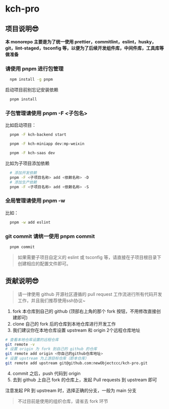 # kch-pro

## 项目说明😎

**本 monorepo 主要是为了统一使用 prettier，commitlint，eslint，husky，git，lint-staged，tsconfig 等，以便为了后续开发组件库，中间件库，工具库等做准备**

### 请使用 pnpm 进行包管理

```bash
  npm install -g pnpm
```

启动项目前别忘记安装依赖

```bash
  pnpm install
```

### 子包管理请使用 pnpm -F <子包名>

比如启动项目：

```bash
  pnpm -F kch-backend start
```

```bash
  pnpm -F kch-miniapp dev:mp-weixin
```

```bash
  pnpm -F kch-saas dev
```

比如为子项目添加依赖

```bash
  # 添加开发依赖
  pnpm -F <子项目名称> add <依赖名称> -D
  # 添加生产依赖
  pnpm -F <子项目名称> add <依赖名称> -S
```

### 全局管理请使用 pnpm -w

比如：

```bash
  pnpm -w add eslint
```

### git commit 请统一使用 pnpm commit

```bash
  pnpm commit
```

> 如果需要子项目自定义的 eslint 或 tsconfig 等，请直接在子项目根目录下创建相应的配置文件即可。

## 贡献说明😎

> 请一律使用 github 开源社区遵循的 pull request 工作流进行所有代码开发工作，并且我们推荐使用ssh协议~

1. fork 本仓库到自己的 github (顶部右上角的那个 fork 按钮，不用修改直接创建即可)
2. clone 自己的 fork 后的仓库到本地仓库进行开发工作
3. 我们建议你在本地仓库设置 upstream 和 origin 2个远程仓库地址

```bash
# 查看本地仓库设置的远程仓库
git remote -v
# 设置 origin 为 fork 到自己的 github 的仓库
git remote add origin <你自己的github仓库地址>
# 设置 upstream 为上游目标仓库（即本仓库）
git remote add upstream git@github.com:newObjectccc/kch-pro.git
```

4. commit 之后，push 代码到 origin
5. 去到 github 上自己 fork 的仓库上，发起 Pull requests 到 upstream 即可

注意发起 PR 到 upstream 时，选择正确的分支，一般为 main 分支

> 不过目前是使用的组织仓库，请省去 fork 环节
